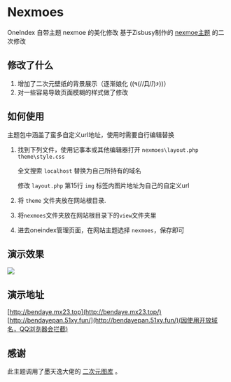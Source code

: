 # Nexmoes
OneIndex 自带主题 nexmoe 的美化修改 基于Zisbusy制作的 [nexmoe主题](https://github.com/Zisbusy/OneIndex-theme) 的二次修改

## 修改了什么

1. 增加了二次元壁纸的背景展示（逐渐娘化 ((٩(//̀Д/́/)۶))）
2. 对一些容易导致页面模糊的样式做了修改

## 如何使用

主题包中涵盖了蛮多自定义url地址，使用时需要自行编辑替换

1. 找到下列文件，使用记事本或其他编辑器打开
    `nexmoes\layout.php`
    `theme\style.css`

    全文搜索 `localhost` 替换为自己所持有的域名

    修改 `layout.php` 第15行 `img` 标签内图片地址为自己的自定义url
    
2. 将 `theme` 文件夹放在网站根目录.
3. 将`nexmoes`文件夹放在网站根目录下的`view`文件夹里
4. 进去oneindex管理页面，在网站主题选择 `nexmoes`，保存即可

## 演示效果
![](https://s1.ax1x.com/2020/04/07/G2dci8.png)
## 演示地址
[http://bendaye.mx23.top](http://bendaye.mx23.top/)
[http://bendayepan.51xy.fun/](http://bendayepan.51xy.fun/)(因使用开放域名，QQ浏览器会拦截)
## 感谢
此主题调用了墨天逸大佬的 [二次元图库](http://api.mtyqx.cn/) 。
